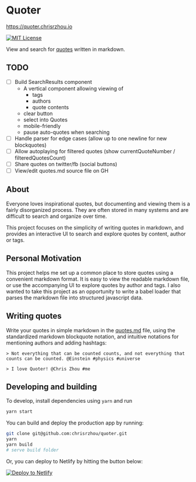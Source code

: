 # Quoter

https://quoter.chrisrzhou.io

[![MIT License][license-badge]](LICENSE.md)

[license-badge]: https://flat.badgen.net/badge/license/MIT/blue

View and search for [quotes](./src/quotes.md) written in markdown.

## TODO

- [ ] Build SearchResults component
  - A vertical component allowing viewing of
    - tags
    - authors
    - quote contents
  - clear button
  - select into Quotes
  - mobile-friendly
  - pause auto-quotes when searching
- [ ] Handle parser for edge cases (allow up to one newline for new blockquotes)
- [ ] Allow autoplaying for filtered quotes (show currentQuoteNumber / filteredQuotesCount)
- [ ] Share quotes on twitter/fb (social buttons)
- [ ] View/edit quotes.md source file on GH

## About

Everyone loves inspirational quotes, but documenting and viewing them is a fairly disorganized process. They are often stored in many systems and are difficult to search and organize over time.

This project focuses on the simplicity of writing quotes in markdown, and provides an interactive UI to search and explore quotes by content, author or tags.

## Personal Motivation

This project helps me set up a common place to store quotes using a convenient markdown format. It is easy to view the readable markdown file, or use the accompanying UI to explore quotes by author and tags. I also wanted to take this project as an opportunity to write a babel loader that parses the markdown file into structured javascript data.

## Writing quotes

Write your quotes in simple markdown in the [quotes.md](./src/quotes.md) file, using the standardized markdown blockquote notation, and intuitive notations for mentioning authors and adding hashtags:

```
> Not everything that can be counted counts, and not everything that counts can be counted. @Einstein #physics #universe

> I love Quoter! @Chris Zhou #me
```

## Developing and building

To develop, install dependencies using `yarn` and run

```sh
yarn start
```

You can build and deploy the production app by running:

```sh
git clone git@github.com:chrisrzhou/quoter.git
yarn
yarn build
# serve build folder
```

Or, you can deploy to Netlify by hitting the button below:

[![Deploy to Netlify](https://www.netlify.com/img/deploy/button.svg)](https://app.netlify.com/start/deploy?repository=https://github.com/chrisrzhou/quoter)
